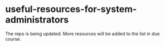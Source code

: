 # useful-resources-for-system-administrators
The repo is being updated. More resources will be added to the list in due course.
